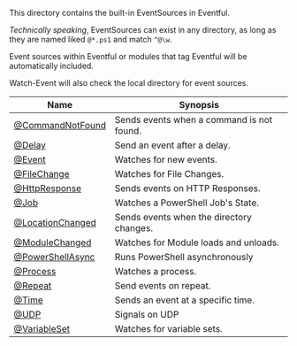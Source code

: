This directory contains the built-in EventSources in Eventful.

_Technically speaking_, EventSources can exist in any directory, as long as they are named liked `@*.ps1` and match `^@\w`.

Event sources within Eventful or modules that tag Eventful will be automatically included.

Watch-Event will also check the local directory for event sources.


|Name                                                    |Synopsis                                      |
|--------------------------------------------------------|----------------------------------------------|
|[@CommandNotFound](/docs/CommandNotFound-EventSource.md)|Sends events when a command is not found.<br/>|
|[@Delay](/docs/Delay-EventSource.md)                    |Send an event after a delay.<br/>             |
|[@Event](/docs/Event-EventSource.md)                    |Watches for new events.<br/>                  |
|[@FileChange](/docs/FileChange-EventSource.md)          |Watches for File Changes.<br/>                |
|[@HttpResponse](/docs/HttpResponse-EventSource.md)      |Sends events on HTTP Responses.<br/>          |
|[@Job](/docs/Job-EventSource.md)                        |Watches a PowerShell Job's State.<br/>        |
|[@LocationChanged](/docs/LocationChanged-EventSource.md)|Sends events when the directory changes.<br/> |
|[@ModuleChanged](/docs/ModuleChanged-EventSource.md)    |Watches for Module loads and unloads.<br/>    |
|[@PowerShellAsync](/docs/PowerShellAsync-EventSource.md)|Runs PowerShell asynchronously<br/>           |
|[@Process](/docs/Process-EventSource.md)                |Watches a process.<br/>                       |
|[@Repeat](/docs/Repeat-EventSource.md)                  |Send events on repeat.<br/>                   |
|[@Time](/docs/Time-EventSource.md)                      |Sends an event at a specific time.<br/>       |
|[@UDP](/docs/UDP-EventSource.md)                        |Signals on UDP <br/>                          |
|[@VariableSet](/docs/VariableSet-EventSource.md)        |Watches for variable sets.<br/>               |





